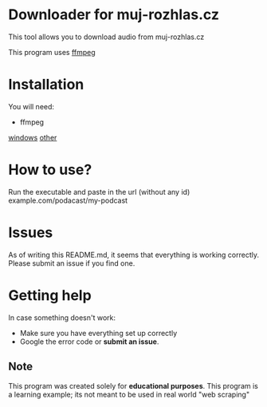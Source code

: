 # Downloader for muj-rozhlas.cz
This tool allows you to download audio from muj-rozhlas.cz

This program uses [ffmpeg](https://github.com/FFmpeg/FFmpeg) 

# Installation
You will need:
 - ffmpeg 

[windows](https://www.wikihow.com/Install-FFmpeg-on-Windows) 
[other](https://ffmpeg.org/)

# How to use?
Run the executable and paste in the url (without any id) example.com/podacast/my-podcast



# Issues
As of writing this README.md, it seems that everything is working correctly. Please submit an issue if you find one.


# Getting help
In case something doesn't work:
 - Make sure you have everything set up correctly
 - Google the error code or **submit an issue**.




## Note
This program was created solely for **educational purposes**. 
This program is a learning example; its not meant to be used in real world "web scraping"
